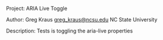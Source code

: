 Project:
ARIA Live Toggle

Author:
Greg Kraus
greg_kraus@ncsu.edu
NC State University

Description:
Tests is toggling the aria-live properties